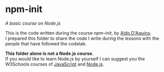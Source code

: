 # npm-init
_A basic course on Node.js_

This is the code written during the course _npm-init_, by [Aldo D'Aquino](https://ald.ooo).  
I prepared this folder to share the code I write during the lessons with the people that have followed the codelab.

**This folder alone is not a Node.js course.**  
If you would like to learn Node.js by yourself I can suggest you the W3Schools courses of [JavaScript](https://www.w3schools.com/js/) and [Node.js](https://www.w3schools.com/nodejs/).
